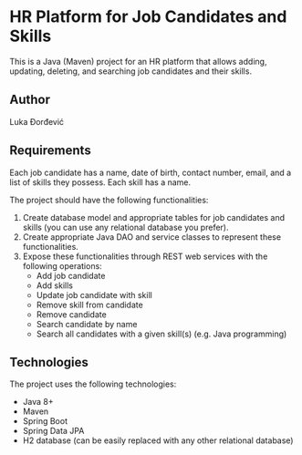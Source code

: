 # HR Platform for Job Candidates and Skills
This is a Java (Maven) project for an HR platform that allows adding, updating, deleting, and searching job candidates and their skills.

## Author
Luka Đorđević

## Requirements
Each job candidate has a name, date of birth, contact number, email, and a list of skills they possess. Each skill has a name.

The project should have the following functionalities:

1. Create database model and appropriate tables for job candidates and skills (you can use any relational database you prefer).</br>
2. Create appropriate Java DAO and service classes to represent these functionalities.</br>
3. Expose these functionalities through REST web services with the following operations:</br>
    - Add job candidate</br>
    - Add skills</br>
    - Update job candidate with skill</br>
    - Remove skill from candidate</br>
    - Remove candidate</br>
    - Search candidate by name</br>
    - Search all candidates with a given skill(s) (e.g. Java programming)</br>
  
## Technologies
The project uses the following technologies:
- Java 8+
- Maven
- Spring Boot
- Spring Data JPA
- H2 database (can be easily replaced with any other relational database)
